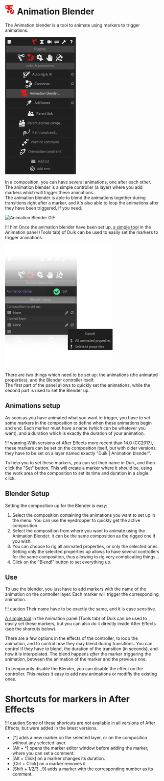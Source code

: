 # ![Animation blender Icon](img\duik-icons\animblender-icon-r.png) Animation Blender

The Animation blender is a tool to animate using markers to trigger animations.

![animation blender panel](img\duik-screenshots\S-Rigging\S-Rigging-Links&Constraints\AnimationBlender.PNG)

In a composition, you can have several animations, one after each other.  
The animation blender is a simple controller (a layer) where you add markers which will trigger these animations.  
The animation blender is able to blend the animations together during transitions right after a marker, and it's also able to loop the animations after they have been triggered, if you need.

![Animation Blender GIF](https://rainboxprod.coop/rainbox/wp-content/uploads/animation-blender-2.gif)

!!! hint
    Once the animation blender have been set up, [a simple tool](animation-blender.md) in the Animation panel (Tools tab) of Duik can be used to easily set the markers to trigger animations.

![animation blender panel options](img\duik-screenshots\S-Rigging\S-Rigging-Links&Constraints\AnimationBlender-option2.png)

There are two things which need to be set up: the animations (the animated properties), and the Blender controller itself.  
The first part of the panel allows to quickly set the animations, while the second part is used to set the Blender up.

## Animations setup

As soon as you have animated what you want to trigger, you have to set some markers in the composition to define when these animations begin and end. Each marker must have a name (which can be whatever you want), and a duration which is exactly the duration of your animation.

!!! warning
    With versions of After Effects more recent than 14.0 (CC2017), these markers can be set on the composition itself, but with older versions, they have to be set on a layer named exactly "Duik | Animation blender".

To help you to set these markers, you can set their name in Duik, and then click the "Set" button. This will create a marker where it should be, using the work area of the composition to set its time and duration in a single click.

## Blender Setup

Setting the composition up for the Blender is easy:  

1. Select the composition containing the animations you want to set up in the menu. You can use the eyedropper to quickly get the active composition.
2. Select the composition from where you want to animate using the Animation Blender. It can be the same composition as the rigged one if you wish.
3. You can choose to rig all animated properties, or only the selected ones. Setting only the selected properties up allows to have several controllers for the same composition, thus allowing to rig very complicating things...
4. Click on the "Blend!" button to set everything up.

## Use

To use the blender, you just have to add markers with the name of the animation on the controller layer. Each marker will trigger the corresponding animation.

!!! caution
    Their name have to be exactly the same, and it is case sensitive.

[A simple tool](animation-blender.md) in the Animation panel (Tools tab) of Duik can be used to easily set these markers, but you can also do it directly inside After Effects (see the shorcuts below).

There are a few options in the effects of the controller, to loop the animation, and to control how they may blend during transitions. You can control if they have to blend, the duration of the transition (in seconds), and how it is interpolated. The blend happens *after* the marker triggering the animation, between the animation of the marker and the previous one.

To temporarily disable the Blender, you can disable the effect on the controller. This makes it easy to add new animations or modifiy the existing ones.

# Shortcuts for markers in After Effects

!!! caution
    Some of these shortcuts are not available in all versions of After Effects, but were added in the latest versions.

- [*] adds a new marker on the selected layer, or on the composition without any selected layer.
- [Alt + *] opens the marker editor window before adding the marker, where you can set a comment.
- [Alt + Click] on a marker changes its duration.
- [Ctrl + Click] on a marker removes it.
- [Shift + 1/2/3...9] adds a marker with the corresponding number as its comment.
